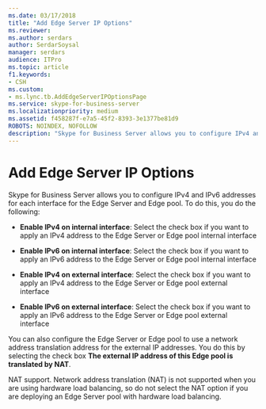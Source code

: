 ```yaml
---
ms.date: 03/17/2018
title: "Add Edge Server IP Options"
ms.reviewer: 
ms.author: serdars
author: SerdarSoysal
manager: serdars
audience: ITPro
ms.topic: article
f1.keywords:
- CSH
ms.custom:
- ms.lync.tb.AddEdgeServerIPOptionsPage
ms.service: skype-for-business-server
ms.localizationpriority: medium
ms.assetid: f458287f-e7a5-45f2-8393-3e1377be81d9
ROBOTS: NOINDEX, NOFOLLOW
description: "Skype for Business Server allows you to configure IPv4 and IPv6 addresses for each interface for the Edge Server and Edge pool. To do this, you do the following:"
---
```


# Add Edge Server IP Options
 
Skype for Business Server allows you to configure IPv4 and IPv6 addresses for each interface for the Edge Server and Edge pool. To do this, you do the following:
  
- **Enable IPv4 on internal interface**: Select the check box if you want to apply an IPv4 address to the Edge Server or Edge pool internal interface
    
- **Enable IPv6 on internal interface**: Select the check box if you want to apply an IPv6 address to the Edge Server or Edge pool internal interface
    
- **Enable IPv4 on external interface**: Select the check box if you want to apply an IPv4 address to the Edge Server or Edge pool external interface
    
- **Enable IPv6 on external interface**: Select the check box if you want to apply an IPv6 address to the Edge Server or Edge pool external interface
    
You can also configure the Edge Server or Edge pool to use a network address translation address for the external IP addresses. You do this by selecting the check box **The external IP address of this Edge pool is translated by NAT**.
  
NAT support. Network address translation (NAT) is not supported when you are using hardware load balancing, so do not select the NAT option if you are deploying an Edge Server pool with hardware load balancing.
  


